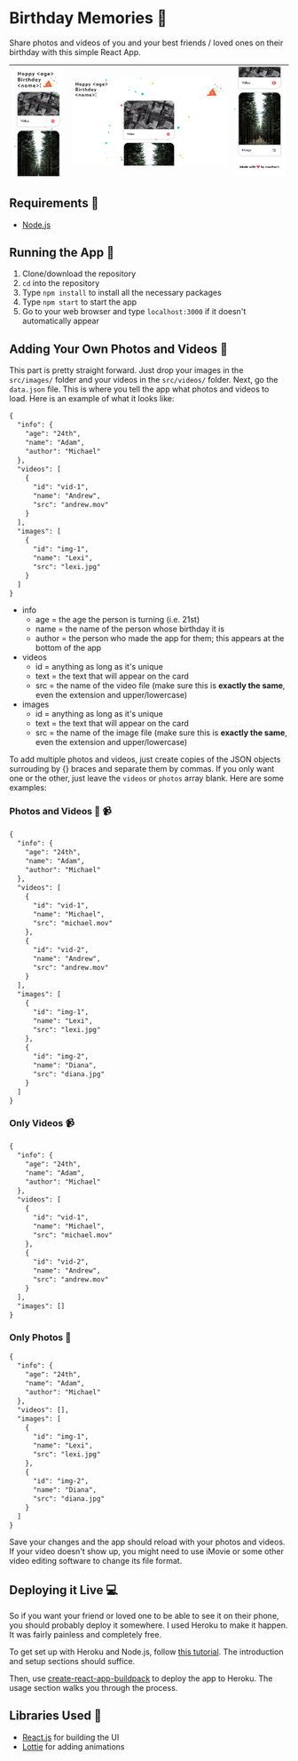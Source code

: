# Birthday Memories 🥳
Share photos and videos of you and your best friends / loved ones on their birthday with this simple React App.

![alt text](/screenshots/mobile-1.png "Mobile screenshot 1") | ![alt text](/screenshots/desktop.png "Mobile screenshot 2") | ![alt text](/screenshots/mobile-2.png "Desktop screenshot") 
--- | --- | ---

## Requirements 📄
- [Node.js](https://nodejs.org/en/download/)

## Running the App 👟
1. Clone/download the repository
2. `cd` into the repository
3. Type `npm install` to install all the necessary packages
4. Type `npm start` to start the app
5. Go to your web browser and type `localhost:3000` if it doesn't automatically appear

## Adding Your Own Photos and Videos 🌅
This part is pretty straight forward. Just drop your images in the `src/images/` folder and your videos in the `src/videos/` folder. Next, go the `data.json` file. This is where you tell the app what photos and videos to load. Here is an example of what it looks like:
```
{
  "info": {
    "age": "24th",
    "name": "Adam",
    "author": "Michael"
  },
  "videos": [
    {
      "id": "vid-1",
      "name": "Andrew",
      "src": "andrew.mov"
    }
  ],
  "images": [
    {
      "id": "img-1",
      "name": "Lexi",
      "src": "lexi.jpg"
    }
  ]
}
```
- info
  - age = the age the person is turning (i.e. 21st)
  - name = the name of the person whose birthday it is
  - author = the person who made the app for them; this appears at the bottom of the app
- videos
  - id = anything as long as it's unique
  - text = the text that will appear on the card
  - src = the name of the video file (make sure this is __exactly the same__, even the extension and upper/lowercase)
- images
  - id = anything as long as it's unique
  - text = the text that will appear on the card
  - src = the name of the image file (make sure this is __exactly the same__, even the extension and upper/lowercase)
 
To add multiple photos and videos, just create copies of the JSON objects surrouding by {} braces and separate them by commas. If you only want one or the other, just leave the `videos` or `photos` array blank. Here are some examples:

### Photos and Videos 📸 📹
``` 
{
  "info": {
    "age": "24th",
    "name": "Adam",
    "author": "Michael"
  },
  "videos": [
    {
      "id": "vid-1",
      "name": "Michael",
      "src": "michael.mov"
    },
    {
      "id": "vid-2",
      "name": "Andrew",
      "src": "andrew.mov"
    }
  ],
  "images": [
    {
      "id": "img-1",
      "name": "Lexi",
      "src": "lexi.jpg"
    },
    {
      "id": "img-2",
      "name": "Diana",
      "src": "diana.jpg"
    }
  ]
}
``` 

### Only Videos 📹
``` 
{
  "info": {
    "age": "24th",
    "name": "Adam",
    "author": "Michael"
  },
  "videos": [
    {
      "id": "vid-1",
      "name": "Michael",
      "src": "michael.mov"
    },
    {
      "id": "vid-2",
      "name": "Andrew",
      "src": "andrew.mov"
    }
  ],
  "images": []
}
``` 

### Only Photos 📸
``` 
{
  "info": {
    "age": "24th",
    "name": "Adam",
    "author": "Michael"
  },
  "videos": [],
  "images": [
    {
      "id": "img-1",
      "name": "Lexi",
      "src": "lexi.jpg"
    },
    {
      "id": "img-2",
      "name": "Diana",
      "src": "diana.jpg"
    }
  ]
}
``` 

Save your changes and the app should reload with your photos and videos. If your video doesn't show up, you might need to use iMovie or some other video editing software to change its file format.

## Deploying it Live 💻
So if you want your friend or loved one to be able to see it on their phone, you should probably deploy it somewhere. I used Heroku to make it happen. It was fairly painless and completely free. 

To get set up with Heroku and Node.js, follow [this tutorial](https://devcenter.heroku.com/articles/getting-started-with-nodejs). The introduction and setup sections should suffice.

Then, use [create-react-app-buildpack](https://github.com/mars/create-react-app-buildpack#usage) to deploy the app to Heroku. The usage section walks you through the process.

## Libraries Used 💯
- [React.js](https://reactjs.org/) for building the UI
- [Lottie](https://github.com/airbnb/lottie-web) for adding animations